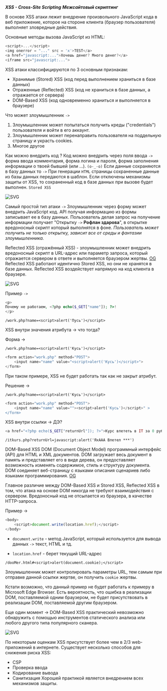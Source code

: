 *__XSS - Cross-Site Scripting__*
*__Межсайтовый скриптинг__*

В основе XSS атаки лежит внедрение произвольного JavaScript кода в веб приложение, которое на стороне клиента (браузер пользователя) выполняет зловредные действия.

Основные методы вызова JavaScript из HTML:
```JavaScript
<script>...</script>
<img onerror = "..." src = 'x'>TEST</a>
<a href="javascript:...">Хочешь денег? Много денег?</a>
<iframe src="javascript:...">
```

XSS атаки классифицируются по 3 основным признакам:
- Хранимые (Stored) XSS (код перед выполнением храниться в базе данных)
- Отраженные (Reflected) XSS (код не храниться в базе данных, а отражается от сервера)
- DOM-Based XSS (код одновременно храниться и выполняется в браузере)

Что может злоумышленник `->`
1. Злоумышленник может попытаться получить креды ("credentials") пользователя и войти в его аккаунт.
2. Злоумышленник может перенаправить пользователя на поддельную страницу и украсть cookies.
3. Многое другое

Как можно внедрить код ? Код можно внедрить через поля ввода `->` форма ввода комментария, форма логина и пароля, форма заполнения информации о твоей бывшей (или …). `(o-_-o)` Если данные сохраняются в базу данных то `->` При генерации `HTML` страницы сохраненные данные из базы данных передаются в шаблон. Если отключены механизмы защиты от XSS, то сохраненный код в базе данных при вызове будет выполнен. `Stored XSS`

![SVG](diagrams/StoredXSS.svg)

Самый простой тип атаки `->` Злоумышленник через форму может внедрить JavaScript код. API получая информацию из формы записывает ее в базу данных. Пользователь делая запрос на получение информации получает "Открытку `->` **Рофлан здарова**", в открытке  вредоносный скрипт который выполнятся в фоне. _Пользователь может получить не только открытку, зависит все от среды и фантазии злоумышленника._

Reflected XSS (отражённый XSS) -  злоумышленник может внедрить вредоносный скрипт в URL-адрес или параметр запроса, который отражается сервером в ответе и выполняется браузером жертвы. [OG](https://www.securitylab.ru/glossary/reflected_xss/#:~:text=Reflected%20XSS%20(%D0%BE%D1%82%D1%80%D0%B0%D0%B6%D1%91%D0%BD%D0%BD%D1%8B%D0%B9%20XSS)%20%2D%20%D1%8D%D1%82%D0%BE%20%D0%B2%D0%B8%D0%B4%20XSS%2D%D0%B0%D1%82%D0%B0%D0%BA%D0%B8%20(Cross%20Site%20Scripting%2C%20XSS)%2C%20%D0%BF%D1%80%D0%B8%20%D0%BA%D0%BE%D1%82%D0%BE%D1%80%D0%BE%D0%B9%20%D1%85%D0%B0%D0%BA%D0%B5%D1%80%20%D0%B2%D0%BD%D0%B5%D0%B4%D1%80%D1%8F%D0%B5%D1%82%20%D0%B2%D1%80%D0%B5%D0%B4%D0%BE%D0%BD%D0%BE%D1%81%D0%BD%D1%8B%D0%B9%20%D1%81%D0%BA%D1%80%D0%B8%D0%BF%D1%82%20%D0%B2%20URL%2D%D0%B0%D0%B4%D1%80%D0%B5%D1%81%20%D0%B8%D0%BB%D0%B8%20%D0%BF%D0%B0%D1%80%D0%B0%D0%BC%D0%B5%D1%82%D1%80%20%D0%B7%D0%B0%D0%BF%D1%80%D0%BE%D1%81%D0%B0%2C%20%D0%BA%D0%BE%D1%82%D0%BE%D1%80%D1%8B%D0%B9%20%D0%BE%D1%82%D1%80%D0%B0%D0%B6%D0%B0%D0%B5%D1%82%D1%81%D1%8F%20%D1%81%D0%B5%D1%80%D0%B2%D0%B5%D1%80%D0%BE%D0%BC%20%D0%B2%20%D0%BE%D1%82%D0%B2%D0%B5%D1%82%D0%B5%20%D0%B8%20%D0%B2%D1%8B%D0%BF%D0%BE%D0%BB%D0%BD%D1%8F%D0%B5%D1%82%D1%81%D1%8F%20%D0%B1%D1%80%D0%B0%D1%83%D0%B7%D0%B5%D1%80%D0%BE%D0%BC%20%D0%B6%D0%B5%D1%80%D1%82%D0%B2%D1%8B.) Reflected XSS работают идентично Stored XSS, но они не хранятся в базе данных.  Reflected XSS воздействует напрямую на код клиента в браузере.

![SVG](diagrams/ReflectedXSS.svg)

Пример `->`

```PHP
<p>
Почему не работаем, <?php echo($_GET["name"]); ?>!
</p>
```

```URL
/work.php?name=<script>alert('Пусь')</script>
```

XSS внутри значения атрибута -> что тогда?

Форма ->
```URL
/work.php?name=<script>alert('Кусь')</script>
```

```PHP
<form action="work.php" method="POST">
	<input name="name" value="<script>alert('Кусь')</script>">
</form>
```

При таком примере, XSS не будет работать так как не закрыт атрибут.

Решение ->

```URL
/work.php?name=<script>alert('Кусь')</script>
```

```PHP
<form action="work.php" method="POST">
	<input name="name" value=""><script>alert('Кусь')</script>" >
</form>
```

XSS внутри ссылки -> ДЭ?

```PHP
<a href="<?php echo($_GET["returnUrl"]); ?>">Курс влететь в IT за 0 рублей </a>
```

```URL
/itkurs.php?returnUrl=javascript:alert('ЯхААА Влетел ***')
```


DOM-Based XSS
DOM (Document Object Model)  программный интерфейс (API) для HTML и XML документов. DOM загружает весь документ в память и представляет его в виде дерева, он предоставляет возможность изменять содержимое, стиль и структуру документа. DOM соединяет веб-страницу с языками описания сценариев либо языками программирования. [OG](https://developer.mozilla.org/ru/docs/Web/API/Document_Object_Model/Introduction)

Главное различие между DOM-Based XSS и Stored XSS, Reflected XSS в том, что атака на основе DOM никогда не требуют взаимодействия с сервером. Вредоносный код не отсылается из браузера, в качестве HTTP-запроса.

Пример ->

```JavaScript
<body> 
	<script>document.write(location.href);</script> 
</body>
```

- `document.write` - метод JavaScript, который используется для вывода данных `->` текст, HTML и тд.

- `location.href` - берет текущий URL-адрес 

```URL
/dooMer.html#<script>alert(document.cookie);</script>
```

Злоумышленник может контролировать параметры URL, тем самым при отправке данной ссылки жертве, он получить `cookie` жертвы.

Кстати возможно, что данный пример не будет работать к примеру в Microsoft Edge Browser. Есть вероятность, что ошибка в реализации DOM, поставляемой одним браузером, не будет присутствовать в реализации DOM, поставляемой другим браузером.

Еще один момент -> DOM-Based XSS практический невозможно обнаружить с помощью инструментов статического анализа или любого другого типа популярного сканера.

![SVG](diagrams/DomBasedXSS.svg)

По некоторым оценкам XSS присутствует более чем в 2/3 web-приложений в интернете.
Существует несколько способов для снижения риска XSS: 
- CSP
- Проверка ввода 
- Кодирование вывода 
- Санитизация
Хорошей практикой является внедрением всех механизмов защиты.
